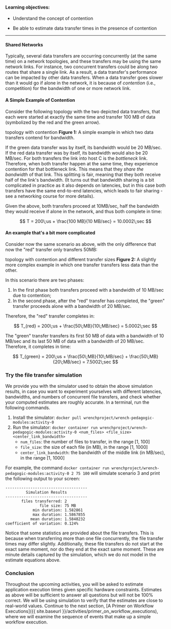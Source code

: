 
#### Learning objectives:

  - Understand the concept of contention

  - Be able to estimate data transfer times in the presence of contention
  

---


#### Shared Networks

Typically, several data transfers are occurring concurrently (at the same
time) on a network topologies, and these transfers may be using the same
network links. For instance, two concurrent transfers could be along two
routes that share a single link. As a result, a data transfer's performance
can be impacted by other data transfers. When a data transfer goes slower
than it would go if alone in the network, it is because of *contention*
(i.e., competition) for the bandwidth of one or more network link.

#### A Simple Example of Contention

Consider the following topology with the two depicted data transfers, that
each were started at exactly the same time and transfer 100 MB of data
(symbolized by the red and the green arrow).

<object class="figure" type="image/svg+xml" data="{{ site.baseurl }}/public/img/primer_on_networking/topology_contention.svg">topology with contention</object>
<b>Figure 1:</b> A simple example in which two data transfers contend for bandwidth.

If the green data transfer was by itself, its bandwidth would be 20 MB/sec.
If the red data transfer was by itself, its bandwidth would also be 20
MB/sec. For both transfers the link into host C is the *bottleneck* link.
Therefore, when both transfer happen at the same time, they experience
contention for that bottleneck link. This means that they *share the
bandwidth* of that link. This splitting is fair, meaning that they both
receive half of the link's bandwidth. (It turns out that bandwidth sharing
is a bit complicated in practice as it also depends on latencies, but in
this case both transfers have the same end-to-end latencies, which leads to
fair sharing - see a networking course for more details).

Given the above, both transfers proceed at 10MB/sec, half the bandwidth they would
receive if alone in the network, and thus both complete in time:

$$
T = 200\;us + \frac{100 MB}{10 MB/sec} = 10.0002\;sec
$$


#### An example that's a bit more complicated

Consider now the same scenario as above, with the only difference that now the "red" transfer only transfers 50MB:

<object class="figure" type="image/svg+xml" data="{{ site.baseurl }}/public/img/primer_on_networking/topology_contention_different_sizes.svg">topology with contention and different transfer sizes</object>
<b>Figure 2:</b> A slightly more complex example in which one transfer transfers less data than the other.

In this scenario there are two phases:

  1. In the first phase both transfers proceed with a bandwidth of 10 MB/sec due to contention;
  2. In the second phase, after the "red" transfer has completed, the "green" transfer proceeds alone with a bandwidth of 20 MB/sec.

Therefore, the "red" transfer completes in:

$$
T_{red} = 200\;us + \frac{50\;MB}{10\;MB/sec} = 5.0002\;sec
$$

The "green" transfer transfers its first 50 MB of data with a bandwidth of 10 MB/sec and its last 50 MB of data with
a bandwidth of 20 MB/sec. Therefore, it completes in time:

$$
T_{green} = 200\;us + \frac{50\;MB}{10\;MB/sec} + \frac{50\;MB}{20\;MB/sec} = 7.5002\;sec
$$


### Try the file transfer simulation

We provide you with the simulator used to obtain the above simulation
results, in case you want to experiment yourselves with different
latencies, bandwidths, and numbers of concurrent file transfers, and check whether
your computed estimates are roughly accurate. In a
terminal, run the following commands.

1. Install the simulator: `docker pull wrenchproject/wrench-pedagogic-modules:activity-0`
2. Run the simulator: `docker container run wrenchproject/wrench-pedagogic-modules:activity-0 <num_files> <file_size> <center_link_bandwidth>`
    - `num_files`: the number of files to transfer, in the range [1, 100]
    - `file_size`: the size of each file (in MB), in the range [1, 1000]
    - `center_link_bandwidth`: the bandwidth of the middle link (in MB/sec), in the range [1, 1000]

For example, the command `docker container run wrenchproject/wrench-pedagogic-modules:activity-0 2 75 100` will simulate
scenario 3 and print the following output to your screen:

```
------------------------------------
         Simulation Results
------------------------------------
       files transferred: 2
               file size: 75 MB
            min duration: 1.582861
            max duration: 1.5867855
           mean duration: 1.5848232
coefficient of variation: 0.124%
```

Notice that some statistics are provided about the file transfers.
This is because when transferring more than one file concurrently, the
file transfer times
may differ slightly. Additionally, these file transfers
do not start at the exact same moment, nor do they end at the exact same
moment. These are minute details captured by the simulation, which we do
not model in the estimate equations above.

### Conclusion

Throughout the upcoming activities, you will be asked to estimate
application execution times given specific hardware constraints. 
Estimates as above will be sufficient to answer all questions but will not be 100%
correct. We will be using simulation to verify that the estimates are close
to real-world values. Continue to the next section, [A Primer on Workflow
Executions]({{ site.baseurl
}}/activities/primer_on_workflow_executions), where we will examine the sequence
of events that make up a simple workflow execution.
